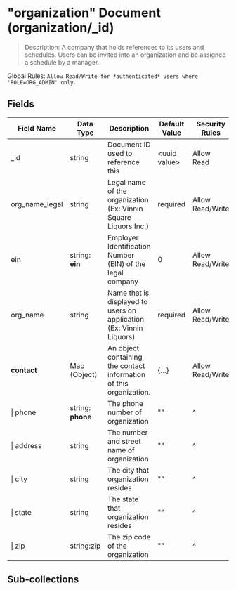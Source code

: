 # "organization" Document (organization/_id)

> Description: A company that holds references to its users and schedules. Users can be invited into an organization and be assigned a schedule by a manager.

Global Rules: ```Allow Read/Write for *authenticated* users where 'ROLE=ORG_ADMIN' only.```

## Fields

|Field Name |Data Type |Description | Default Value |Security Rules |
--- | --- | --- | --- | ---
|_id|string|Document ID used to reference this|\<uuid value\>|Allow Read|
|org_name_legal|string|Legal name of the organization (Ex: Vinnin Square Liquors Inc.)|required|Allow Read/Write|
|ein|string: **ein**|Employer Identification Number (EIN) of the legal company|0|Allow Read/Write|
|org_name|string|Name that is displayed to users on application (Ex: Vinnin Liquors)|required|Allow Read/Write|
|**contact**|Map (Object)|An object containing the contact information of this organization.|{...}|Allow Read/Write|
|\| phone|string: **phone**|The phone number of organization|""|^|
|\| address|string|The number and street name of organization|""|^|
|\| city|string|The city that organization resides|""|^|
|\| state|string|The state that organization resides|""|^|
|\| zip|string:zip|The zip code of the organization|""|^|

## Sub-collections
